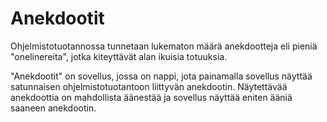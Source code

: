 # Anekdootit

Ohjelmistotuotannossa tunnetaan lukematon määrä anekdootteja eli pieniä "onelinereita", jotka kiteyttävät alan ikuisia totuuksia.

"Anekdootit" on sovellus, jossa on nappi, jota painamalla sovellus näyttää satunnaisen ohjelmistotuotantoon liittyvän anekdootin. Näytettävää anekdoottia on mahdollista äänestää ja sovellus näyttää eniten ääniä saaneen anekdootin.
